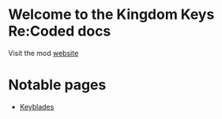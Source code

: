 # Welcome to the Kingdom Keys Re:Coded docs

Visit the mod [website](http://wehavecookies56.co.uk/Kingdom-Keys-Re-Coded)

# Notable pages

* [Keyblades](keyblades/keyblades.md)
